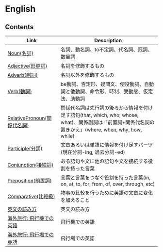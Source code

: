 # English

## Contents
| Link | Description |
| --- | --- |
| [Noun(名詞)](noun.md)                              | 名詞、動名詞、to不定詞、代名詞、冠詞、数量詞 |
| [Adjective(形容詞)](adjective.md)                  | 名詞を修飾するもの |
| [Adverb(副詞)](adverb.md)                          | 名詞以外を修飾するもの |
| [Verb(動詞)](verb.md)                              | be動詞、否定形、疑問文、使役動詞、自動詞と他動詞、命令形、時制、受動態、仮定法、助動詞 |
| [RelativePronoun(関係代名詞)](relative_pronoun.md) | 関係代名詞は先行詞の後ろから情報を付け足す語句(that, which, who, whose, what)、関係副詞は「前置詞+関係代名詞の置きかえ」(where, when, why, how, while) |
| [Participle(分詞)](participle.md)                  | 文章あるいは単語に情報を付け足すパーツ(現在分詞-ing, 過去分詞-ed) |
| [Conjunction(接続詞)](conjunction.md)              | ある語句や文に他の語句や文を接続する役割を持った言葉 |
| [Preposition(前置詞)](preposition.md)              | 言葉と言葉をつなぐ役割を持った言葉(in, on, at, to, for, from, of, over, through, etc) |
| [Comparative(比較級)](comparative.md)              | 物事の比較を行うために英語の文章に変化を加えること |
| [英文の読み方](howtoread.md)                       | 英文の読み方 |
| [海外旅行: 飛行機での英語](airplain.md)            | 飛行機での英語 |
| [海外旅行: 飛行場での英語](airport.md)             | 飛行場での英語 |
